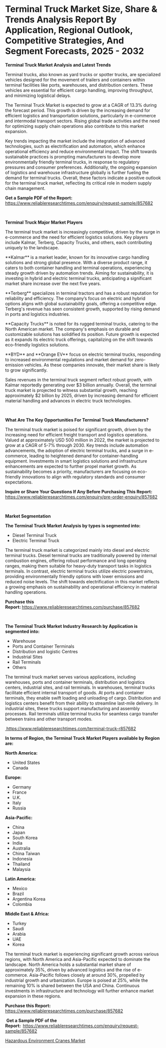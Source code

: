 <p><h1>Terminal Truck Market Size, Share & Trends Analysis Report By Application, Regional Outlook, Competitive Strategies, And Segment Forecasts, 2025 - 2032</h1></p><p><strong>Terminal Truck Market Analysis and Latest Trends</strong></p>
<p><p>Terminal trucks, also known as yard trucks or spotter trucks, are specialized vehicles designed for the movement of trailers and containers within terminal facilities like ports, warehouses, and distribution centers. These vehicles are essential for efficient cargo handling, improving throughput, and minimizing logistical delays.</p><p>The Terminal Truck Market is expected to grow at a CAGR of 13.3% during the forecast period. This growth is driven by the increasing demand for efficient logistics and transportation solutions, particularly in e-commerce and intermodal transport sectors. Rising global trade activities and the need for optimizing supply chain operations also contribute to this market expansion.</p><p>Key trends impacting the market include the integration of advanced technologies, such as electrification and automation, which enhance operational efficiency and reduce environmental impact. The shift towards sustainable practices is prompting manufacturers to develop more environmentally friendly terminal trucks, in response to regulatory pressures and consumer preferences. Additionally, the ongoing expansion of logistics and warehouse infrastructure globally is further fueling the demand for terminal trucks. Overall, these factors indicate a positive outlook for the terminal truck market, reflecting its critical role in modern supply chain management.</p></p>
<p><strong>Get a Sample PDF of the Report:&nbsp;</strong> <a href="https://www.reliableresearchtimes.com/enquiry/request-sample/857682?utm_campaign=3108&utm_medium=2&utm_source=Github&utm_content=ia&utm_term=09042025&utm_id=terminal-truck">https://www.reliableresearchtimes.com/enquiry/request-sample/857682</a></p>
<p>&nbsp;</p>
<p><strong>Terminal Truck Major Market Players</strong></p>
<p><p>The terminal truck market is increasingly competitive, driven by the surge in e-commerce and the need for efficient logistics solutions. Key players include Kalmar, Terberg, Capacity Trucks, and others, each contributing uniquely to the landscape.</p><p>**Kalmar** is a market leader, known for its innovative cargo handling solutions and strong global presence. With a diverse product range, it caters to both container handling and terminal operations, experiencing steady growth driven by automation trends. Aiming for sustainability, it is investing in hybrid and electric terminal trucks, anticipating a significant market share increase over the next five years.</p><p>**Terberg** specializes in terminal tractors and has a robust reputation for reliability and efficiency. The company’s focus on electric and hybrid options aligns with global sustainability goals, offering a competitive edge. Terberg's revenue has seen consistent growth, supported by rising demand in ports and logistics industries.</p><p>**Capacity Trucks** is noted for its rugged terminal trucks, catering to the North American market. The company's emphasis on durable and customizable solutions has solidified its position. Future growth is expected as it expands its electric truck offerings, capitalizing on the shift towards eco-friendly logistics solutions.</p><p>**BYD** and **Orange EV** focus on electric terminal trucks, responding to increased environmental regulations and market demand for zero-emission vehicles. As these companies innovate, their market share is likely to grow significantly.</p><p>Sales revenues in the terminal truck segment reflect robust growth, with Kalmar reportedly generating over $3 billion annually. Overall, the terminal truck market is projected to witness substantial growth, reaching approximately $2 billion by 2025, driven by increasing demand for efficient material handling and advances in electric truck technologies.</p></p>
<p>&nbsp;</p>
<p><strong>What Are The Key Opportunities For Terminal Truck Manufacturers?</strong></p>
<p><p>The terminal truck market is poised for significant growth, driven by the increasing need for efficient freight transport and logistics operations. Valued at approximately USD 500 million in 2022, the market is projected to grow at a CAGR of 5-7% through 2030. Key trends include automation advancements, the adoption of electric terminal trucks, and a surge in e-commerce, leading to heightened demand for container-handling equipment. Investments in smart logistics solutions and infrastructure enhancements are expected to further propel market growth. As sustainability becomes a priority, manufacturers are focusing on eco-friendly innovations to align with regulatory standards and consumer expectations.</p></p>
<p><strong>Inquire or Share Your Questions If Any Before Purchasing This Report:</strong> <a href="https://www.reliableresearchtimes.com/enquiry/pre-order-enquiry/857682?utm_campaign=3108&utm_medium=2&utm_source=Github&utm_content=ia&utm_term=09042025&utm_id=terminal-truck">https://www.reliableresearchtimes.com/enquiry/pre-order-enquiry/857682</a></p>
<p>&nbsp;</p>
<p><strong>Market Segmentation</strong></p>
<p><strong>The Terminal Truck Market Analysis by types is segmented into:</strong></p>
<p><ul><li>Diesel Terminal Truck</li><li>Electric Terminal Truck</li></ul></p>
<p><p>The terminal truck market is categorized mainly into diesel and electric terminal trucks. Diesel terminal trucks are traditionally powered by internal combustion engines, offering robust performance and long operating ranges, making them suitable for heavy-duty transport tasks in logistics terminals. In contrast, electric terminal trucks utilize electric powertrains, providing environmentally friendly options with lower emissions and reduced noise levels. The shift towards electrification in this market reflects a growing emphasis on sustainability and operational efficiency in material handling operations.</p></p>
<p><strong>Purchase this Report:&nbsp;</strong><a href="https://www.reliableresearchtimes.com/purchase/857682?utm_campaign=3108&utm_medium=2&utm_source=Github&utm_content=ia&utm_term=09042025&utm_id=terminal-truck">https://www.reliableresearchtimes.com/purchase/857682</a></p>
<p>&nbsp;</p>
<p><strong>The Terminal Truck Market Industry Research by Application is segmented into:</strong></p>
<p><ul><li>Warehouse</li><li>Ports and Container Terminals</li><li>Distribution and logistic Centres</li><li>Industrial Sites</li><li>Rail Terminals</li><li>Others</li></ul></p>
<p><p>The terminal truck market serves various applications, including warehouses, ports and container terminals, distribution and logistics centers, industrial sites, and rail terminals. In warehouses, terminal trucks facilitate efficient internal transport of goods. At ports and container terminals, they enable swift loading and unloading of cargo. Distribution and logistics centers benefit from their ability to streamline last-mile delivery. In industrial sites, these trucks support manufacturing and assembly processes. Rail terminals utilize terminal trucks for seamless cargo transfer between trains and other transport modes.</p></p>
<p><a href="https://www.reliableresearchtimes.com/terminal-truck-r857682?utm_campaign=3108&utm_medium=2&utm_source=Github&utm_content=ia&utm_term=09042025&utm_id=terminal-truck">&nbsp;https://www.reliableresearchtimes.com/terminal-truck-r857682</a></p>
<p><strong>In terms of Region, the Terminal Truck Market Players available by Region are:</strong></p>
<p>
    <p> <strong> North America: </strong>
        <ul>
            <li>United States</li>
            <li>Canada</li>
        </ul>
        </p> 
    <p> <strong> Europe: </strong>
        <ul>
            <li>Germany</li>
            <li>France</li>
            <li>U.K.</li>
            <li>Italy</li>
            <li>Russia</li>
        </ul>
        </p> 
    <p> <strong> Asia-Pacific: </strong>
        <ul>
            <li>China</li>
            <li>Japan</li>
            <li>South Korea</li>
            <li>India</li>
            <li>Australia</li>
            <li>China Taiwan</li>
            <li>Indonesia</li>
            <li>Thailand</li>
            <li>Malaysia</li>
        </ul>
        </p> 
    <p> <strong> Latin America: </strong>
        <ul>
            <li>Mexico</li>
            <li>Brazil</li>
            <li>Argentina Korea</li>
            <li>Colombia</li>
        </ul>
        </p> 
    <p> <strong> Middle East & Africa: </strong>
        <ul>
            <li>Turkey</li>
            <li>Saudi</li>
            <li>Arabia</li>
            <li>UAE</li>
            <li>Korea</li>
        </ul>
    </p>
    </p>
<p><p>The terminal truck market is experiencing significant growth across various regions, with North America and Asia-Pacific expected to dominate the landscape. North America holds a substantial market share of approximately 35%, driven by advanced logistics and the rise of e-commerce. Asia-Pacific follows closely at around 30%, propelled by industrial growth and urbanization. Europe is poised at 25%, while the remaining 10% is shared between the USA and China. Continuous investments in infrastructure and technology will further enhance market expansion in these regions.</p></p>
<p><strong>Purchase this Report: </strong><a href="https://www.reliableresearchtimes.com/purchase/857682?utm_campaign=3108&utm_medium=2&utm_source=Github&utm_content=ia&utm_term=09042025&utm_id=terminal-truck">https://www.reliableresearchtimes.com/purchase/857682</a></p>
<p>&nbsp;<strong>Get a Sample PDF of the Report:&nbsp;&nbsp;</strong><a href="https://www.reliableresearchtimes.com/enquiry/request-sample/857682?utm_campaign=3108&utm_medium=2&utm_source=Github&utm_content=ia&utm_term=09042025&utm_id=terminal-truck">https://www.reliableresearchtimes.com/enquiry/request-sample/857682</a></p>
<p><strong></strong></p>
<p><p><a href="https://github.com/xalatieusope/Market-Research-Report-List-1/blob/main/hazardous-environment-cranes-market.md?utm_campaign=3108&utm_medium=2&utm_source=Github&utm_content=ia&utm_term=09042025&utm_id=terminal-truck">Hazardous Environment Cranes Market</a></p></p>